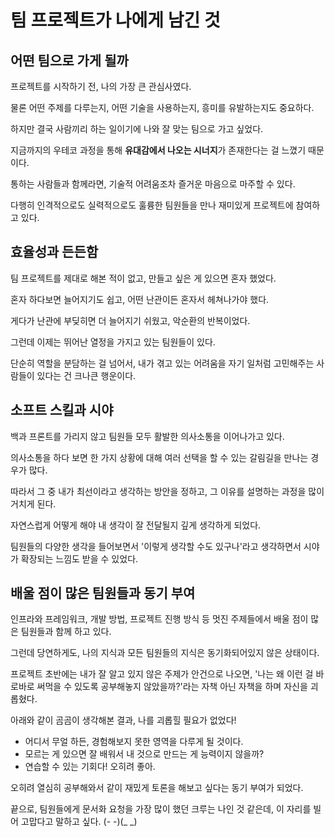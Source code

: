 # 팀 프로젝트가 나에게 남긴 것

## 어떤 팀으로 가게 될까

프로젝트를 시작하기 전, 나의 가장 큰 관심사였다.

물론 어떤 주제를 다루는지, 어떤 기술을 사용하는지, 흥미를 유발하는지도 중요하다.

하지만 결국 사람끼리 하는 일이기에 나와 잘 맞는 팀으로 가고 싶었다.

지금까지의 우테코 과정을 통해 **유대감에서 나오는 시너지**가 존재한다는 걸 느꼈기 때문이다.

통하는 사람들과 함께라면, 기술적 어려움조차 즐거운 마음으로 마주할 수 있다.

다행히 인격적으로도 실력적으로도 훌륭한 팀원들을 만나 재미있게 프로젝트에 참여하고 있다.

## 효율성과 든든함

팀 프로젝트를 제대로 해본 적이 없고, 만들고 싶은 게 있으면 혼자 했었다.

혼자 하다보면 늘어지기도 쉽고, 어떤 난관이든 혼자서 헤쳐나가야 했다.

게다가 난관에 부딪히면 더 늘어지기 쉬웠고, 악순환의 반복이었다.

그런데 이제는 뛰어난 열정을 가지고 있는 팀원들이 있다.

단순히 역할을 분담하는 걸 넘어서, 내가 겪고 있는 어려움을 자기 일처럼 고민해주는 사람들이 있다는 건 크나큰 행운이다.

## 소프트 스킬과 시야

백과 프론트를 가리지 않고 팀원들 모두 활발한 의사소통을 이어나가고 있다.

의사소통을 하다 보면 한 가지 상황에 대해 여러 선택을 할 수 있는 갈림길을 만나는 경우가 많다.

따라서 그 중 내가 최선이라고 생각하는 방안을 정하고, 그 이유를 설명하는 과정을 많이 거치게 된다.

자연스럽게 어떻게 해야 내 생각이 잘 전달될지 깊게 생각하게 되었다.

팀원들의 다양한 생각을 들어보면서 '이렇게 생각할 수도 있구나'라고 생각하면서 시야가 확장되는 느낌도 받을 수 있었다.

## 배울 점이 많은 팀원들과 동기 부여

인프라와 프레임워크, 개발 방법, 프로젝트 진행 방식 등 멋진 주제들에서 배울 점이 많은 팀원들과 함께 하고 있다.

그런데 당연하게도, 나의 지식과 모든 팀원들의 지식은 동기화되어있지 않은 상태이다.

프로젝트 초반에는 내가 잘 알고 있지 않은 주제가 안건으로 나오면, '나는 왜 이런 걸 바로바로 써먹을 수 있도록 공부해놓지 않았을까?'라는 자책 아닌 자책을 하며 자신을 괴롭혔다.

아래와 같이 곰곰이 생각해본 결과, 나를 괴롭힐 필요가 없었다!

- 어디서 무얼 하든, 경험해보지 못한 영역을 다루게 될 것이다. 
- 모르는 게 있으면 잘 배워서 내 것으로 만드는 게 능력이지 않을까?
- 연습할 수 있는 기회다! 오히려 좋아.

오히려 열심히 공부해와서 같이 재밌게 토론을 해보고 싶다는 동기 부여가 되었다.

끝으로, 팀원들에게 문서화 요청을 가장 많이 했던 크루는 나인 것 같은데, 이 자리를 빌어 고맙다고 말하고 싶다. (- -)(_ _)